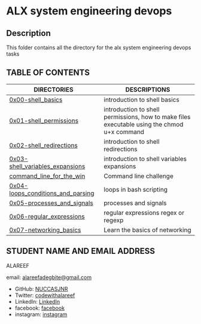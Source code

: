 # ALX system engineering devops

## Description
This folder contains all the directory for the alx system engineering devops tasks

## TABLE OF CONTENTS

DIRECTORIES | DESCRIPTIONS
------------|-------------
[0x00-shell_basics](./0x00-shell_basics) | introduction to shell basics
[0x01-shell_permissions](./0x01-shell_permissions) | introduction to shell permissions, how to make files executable using the chmod u+x command
[0x02-shell_redirections](0x02-shell_redirections) | introduction to shell redirections
[0x03-shell_variables_expansions](0x03-shell_variables_expansions) | introduction to shell variables expansions
[command_line_for_the_win](./command_line_for_the_win) | Command line challenge
[0x04-loops_conditions_and_parsing](./0x04-loops_conditions_and_parsing) | loops in bash scripting
[0x05-processes_and_signals](./0x05-processes_and_signals) | processes and signals
[0x06-regular_expressions](./0x06-regular_expressions) | regular expressions regex or regexp 
[0x07-networking_basics](./0x07-networking_basics) | Learn the basics of networking

## STUDENT NAME AND EMAIL ADDRESS
ALAREEF

email: alareefadegbite@gmail.com

- GitHub: [NUCCASJNR](https://github.com/NUCCASJNR)
- Twitter: [codewithalareef](https://twitter.com/codewithalareef)
- LinkedIn: [LinkedIn](https://linkedin.com/in/adegbite-al-areef-2b0b8723a)
- facebook: [facebook](https://www.facebook.com/profile.php?id=100088347365140)
- instagram: [instagram](https://instagram.com/a_l_a_r_e_e_f)


